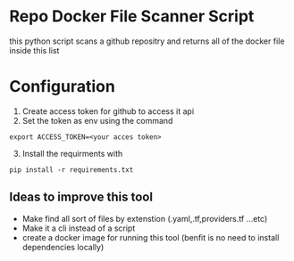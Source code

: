 # Repo Docker File Scanner Script

this python script scans a github repositry and returns all of the docker file
inside  this list

# Configuration
1. Create access token for github to access it api
2. Set the token as env using the command
```
export ACCESS_TOKEN=<your acces token>
```
3. Install the requirments with
```
pip install -r requirements.txt
```

## Ideas to improve this tool
- Make find all sort of files by extenstion (.yaml,.tf,providers.tf ...etc)
- Make it a cli instead of a script
- create a docker image for running this tool (benfit is no need to install dependencies locally)